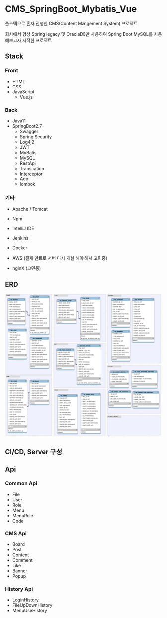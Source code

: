 # CMS_SpringBoot_Mybatis_Vue

풀스택으로 혼자 진행한 CMS(Content Mangement System) 프로젝트

회사에서 항상 Spring legacy 및 OracleDB만 사용하여
Spring Boot MySQL를 사용해보고자 시작한 프로젝트

## Stack


### Front 
- HTML
- CSS
- JavaScript
  - Vue.js

### Back
- Java11
- SpringBoot2.7
  - Swagger
  - Spring Security
  - Log4j2
  - JWT
  - MyBatis
  - MySQL
  - RestApi
  - Transcation
  - Interceptor
  - Aop
  - lombok
  
### 기타
 - Apache / Tomcat
 - Npm
 - IntelliJ IDE
 - Jenkins
 - Docker
 
 - AWS (결재 만료로 서버 다시 개설 해야 해서 고민중)
 - nginX (고민중)
 
## ERD
![readme/img.png](readme/erd.png)

## CI/CD, Server 구성


## Api

### Common Api
 - File
 - User
 - Role
 - Menu
 - MenuRole
 - Code

### CMS Api
 - Board
 - Post
 - Content
 - Comment
 - Like
 - Banner
 - Popup
 
### History Api
 - LoginHistory
 - FileUpDownHistory
 - MenuUseHistory
 

